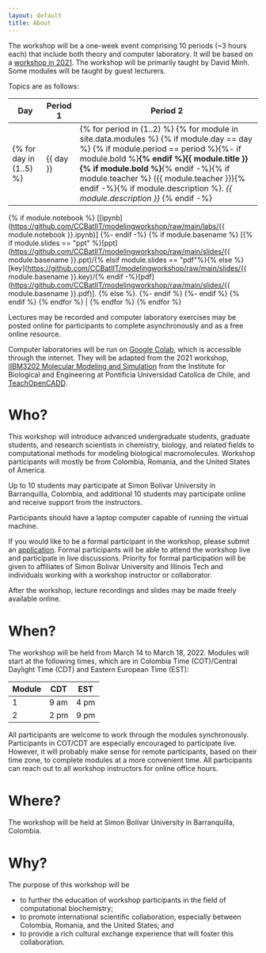 ```yaml
---
layout: default
title: About
---
```


The workshop will be a one-week event comprising 10 periods (~3 hours each) that include both theory and computer laboratory. It will be based on a [workshop in 2021](https://ccbatiit.github.io/modelingworkshop2021/index.html). The workshop will be primarily taught by David Minh. Some modules will be taught by guest lecturers.

Topics are as follows:

| Day | Period 1 | Period 2 |
| --- | -------- | -------- |
{% for day in (1..5) %} | {{ day }} | {% for period in (1..2) %} {% for module in site.data.modules %} {% if module.day == day %} {% if module.period == period %}{%- if module.bold %}<b>{% endif %}{{ module.title }}{% if module.bold %}</b>{% endif -%}{% if module.teacher %} ({{ module.teacher }}){% endif -%}{% if module.description %}. <i>{{ module.description }}</i> {% endif -%}
{% if module.notebook %} [[ipynb](https://github.com/CCBatIIT/modelingworkshop/raw/main/labs/{{ module.notebook }}.ipynb)]
{%- endif -%}
{% if module.basename %} [{% if module.slides == "ppt" %}[ppt](https://github.com/CCBatIIT/modelingworkshop/raw/main/slides/{{ module.basename }}.ppt)/{% elsif module.slides == "pdf"%}{% else %}[key](https://github.com/CCBatIIT/modelingworkshop/raw/main/slides/{{ module.basename }}.key)/{% endif -%}[pdf](https://github.com/CCBatIIT/modelingworkshop/raw/main/slides/{{ module.basename }}.pdf)]. {% else %}.
{%- endif %} {%- endif %} {% endif %} {% endfor %} | {% endfor %}
{% endfor %}

Lectures may be recorded and computer laboratory exercises may be posted online for participants to complete asynchronously and as a free online resource.

Computer laboratories will be run on [Google Colab](https://colab.research.google.com/), which is accessible through the internet. They will be adapted from the 2021 workshop,
[IIBM3202 Molecular Modeling and Simulation](https://github.com/pb3lab/ibm3202/) from the Institute for Biological and Engineering at Pontificia Universidad Catolica de Chile,
and [TeachOpenCADD](https://github.com/volkamerlab/teachopencadd).

# Who?

This workshop will introduce advanced undergraduate students, graduate students, and research scientists in chemistry, biology, and related fields to computational methods for modeling biological macromolecules. Workshop participants will mostly be from Colombia, Romania, and the United States of America.

Up to 10 students may participate at Simon Bolivar University in Barranquilla, Colombia, and additional 10 students may participate online and receive support from the instructors.

Participants should have a laptop computer capable of running the virtual machine.

If you would like to be a formal participant in the workshop, please submit an [application](https://forms.gle/KgUUzhWsaF6XkkJ49). Formal participants will be able to attend the workshop live and participate in live discussions. Priority for formal participation will be given to affiliates of Simon Bolivar University and Illinois Tech and individuals working with a workshop instructor or collaborator.

After the workshop, lecture recordings and slides may be made freely available online.

# When?

The workshop will be held from March 14 to March 18, 2022. Modules will start at the following times, which are in Colombia Time (COT)/Central Daylight Time (CDT) and Eastern European Time (EST):

| Module | CDT  | EST  |
| ------ | ---- | ---- |
| 1      | 9 am | 4 pm |
| 2      | 2 pm | 9 pm |

All participants are welcome to work through the modules synchronously. Participants in COT/CDT are especially encouraged to participate live. However, it will probably make sense for remote participants, based on their time zone, to complete modules at a more convenient time. All participants can reach out to all workshop instructors for online office hours.

<!--
Online office hours will be held at the following times:

Workshop instructors will hold online office hours at the following times:

| Instructor | CDT  | EEST | ICT  |
| ---------- | ---- | ---- | ---- |
| David      | 7 pm | 3 am (+1 d) | 7 am (+1 d) |
| Laurentiu  | 1 am | 9 am | 1 pm |
| Soohaeng   | 8 am | 4 pm | 8 pm |
-->

# Where?

The workshop will be held at Simon Bolivar University in Barranquilla, Colombia.

# Why?

The purpose of this workshop will be
- to further the education of workshop participants in the field of computational biochemistry;
- to promote international scientific collaboration, especially between Colombia, Romania, and the United States; and
- to provide a rich cultural exchange experience that will foster this collaboration.
